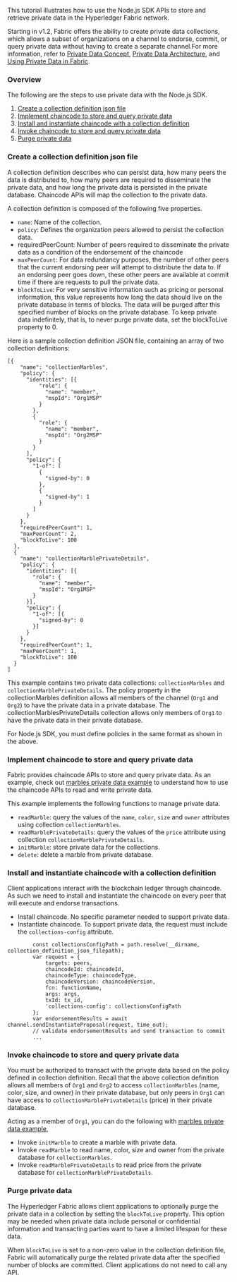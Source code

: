 
This tutorial illustrates how to use the Node.js SDK APIs to store and retrieve private data in the Hyperledger Fabric network.

Starting in v1.2, Fabric offers the ability to create private data collections, which allows a subset of organizations on 
a channel to endorse, commit, or query private data without having to create a separate channel.For more information, 
refer to [Private Data Concept](
http://hyperledger-fabric.readthedocs.io/en/latest/private-data/private-data.html), [Private Data Architecture](
http://hyperledger-fabric.readthedocs.io/en/latest/private-data-arch.html), and [Using Private Data in Fabric](
http://hyperledger-fabric.readthedocs.io/en/latest/private_data_tutorial.html).

### Overview
The following are the steps to use private data with the Node.js SDK.

1. [Create a collection definition json file](#create-a-collection-definition-json-file)
2. [Implement chaincode to store and query private data](#implement-chaincode-to-store-and-query-private-data)
3. [Install and instantiate chaincode with a collection definition](#install-and-instantiate-chaincode-with-a-collection-definition)
4. [Invoke chaincode to store and query private data](#invoke-chaincode-to-store-and-query-private-data)
5. [Purge private data](#purge-private-data)

### Create a collection definition json file
A collection definition describes who can persist data, how many peers the data is distributed to, how many peers are 
required to disseminate the private data, and how long the private data is persisted in the private database. Chaincode APIs 
will map the collection to the private data.

A collection definition is composed of the following five properties.

* `name`: Name of the collection.
* `policy`: Defines the organization peers allowed to persist the collection data.
* requiredPeerCount: Number of peers required to disseminate the private data as a condition
of the endorsement of the chaincode
* `maxPeerCount`: For data redundancy purposes, the number of other peers that the current 
endorsing peer will attempt to distribute the data to. If an endorsing peer goes down, these 
other peers are available at commit time if there are requests to pull the private data.
* `blockToLive`: For very sensitive information such as pricing or personal information, 
this value represents how long the data should live on the private database in terms of blocks. 
The data will be purged after this specified number of blocks on the private database. To keep 
private data indefinitely, that is, to never purge private data, set the blockToLive property to 0.

Here is a sample collection definition JSON file, containing an array of two collection definitions:
```
[{
    "name": "collectionMarbles",
    "policy": {
      "identities": [{
          "role": {
            "name": "member",
            "mspId": "Org1MSP"
          }
        },
        {
          "role": {
            "name": "member",
            "mspId": "Org2MSP"
          }
        }
      ],
      "policy": {
        "1-of": [
          {
            "signed-by": 0
          },
          {
            "signed-by": 1
          }
        ]
      }
    },
    "requiredPeerCount": 1,
    "maxPeerCount": 2,
    "blockToLive": 100
  },
  {
    "name": "collectionMarblePrivateDetails",
    "policy": {
      "identities": [{
        "role": {
          "name": "member",
          "mspId": "Org1MSP"
        }
      }],
      "policy": {
        "1-of": [{
          "signed-by": 0
        }]
      }
    },
    "requiredPeerCount": 1,
    "maxPeerCount": 1,
    "blockToLive": 100
  }
]
```

This example contains two private data collections: `collectionMarbles` and `collectionMarblePrivateDetails`. 
The policy property in the collectionMarbles definition allows all members of the channel (`Org1` and `Org2`) to have 
the private data in a private database. The collectionMarblesPrivateDetails collection allows only members of `Org1` 
to have the private data in their private database.

For Node.js SDK, you must define policies in the same format as shown in the above.

### Implement chaincode to store and query private data
Fabric provides chaincode APIs to store and query private data. As an example, check out [marbles private data example](
https://github.com/hyperledger/fabric-samples/blob/master/chaincode/marbles02_private/go/marbles_chaincode_private.go)
to understand how to use the chaincode APIs to read and write private data.

This example implements the following functions to manage private data.

* `readMarble`: query the values of the `name`, `color`, `size` and `owner` attributes using collection `collectionMarbles`.
* `readMarblePrivateDetails`: query the values of the `price` attribute using collection `collectionMarblePrivateDetails`.
* `initMarble`: store private data for the collections.
* `delete`: delete a marble from private database.

### Install and instantiate chaincode with a collection definition
Client applications interact with the blockchain ledger through chaincode. As such 
we need to install and instantiate the chaincode on every peer that will execute and 
endorse transactions.

* Install chaincode. No specific parameter needed to support private data.
* Instantiate chaincode. To support private data, the request must include the `collections-config` attribute.
```
		const collectionsConfigPath = path.resolve(__dirname, collection_definition_json_filepath);			
		var request = {
			targets: peers,
			chaincodeId: chaincodeId,
			chaincodeType: chaincodeType,
			chaincodeVersion: chaincodeVersion,
			fcn: functionName,
			args: args,
			txId: tx_id,
			'collections-config': collectionsConfigPath
		};
		var endorsementResults = await channel.sendInstantiateProposal(request, time_out);
		// validate endorsementResults and send transaction to commit
		...
```

### Invoke chaincode to store and query private data
You must be authorized to transact with the private data based on the policy defined in collection definition.
Recall that the above collection definition allows all members of `Org1` and `Org2` to access `collectionMarbles` (name, 
color, size, and owner) in their private database, but only peers in `Org1` can have access to 
`collectionMarblePrivateDetails` (price) in their private database.

Acting as a member of `Org1`, you can do the following with [marbles private data example](
https://github.com/hyperledger/fabric-samples/blob/master/chaincode/marbles02_private/go/marbles_chaincode_private.go),

* Invoke `initMarble` to create a marble with private data.
* Invoke `readMarble` to read name, color, size and owner from the private database for `collectionMarbles`. 
* Invoke `readMarblePrivateDetails` to read price from the private database for `collectionMarblePrivateDetails`.

### Purge private data
The Hyperledger Fabric allows client applications to optionally purge the private data in a collection by setting the 
`blockToLive` property. This option may be needed when private data include personal or confidential information
and transacting parties want to have a limited lifespan for these data.

When `blockToLive` is set to a non-zero value in the collection definition file, Fabric will automatically purge the related
private data after the specified number of blocks are committed. Client applications do not need to call any API.
